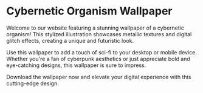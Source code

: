 <!--
Write me markdown content of website with wallpaper:

"A stylized illustration of a cybernetic organism, with metallic textures and digital glitch effects."

The header of the page should not be copy of the text but rather a real content of the website which is using this wallpaper.
-->

<!--font:Montserrat-->

# Cybernetic Organism Wallpaper

Welcome to our website featuring a stunning wallpaper of a cybernetic organism! This stylized illustration showcases metallic textures and digital glitch effects, creating a unique and futuristic look.

Use this wallpaper to add a touch of sci-fi to your desktop or mobile device. Whether you're a fan of cyberpunk aesthetics or just appreciate bold and eye-catching designs, this wallpaper is sure to impress.

Download the wallpaper now and elevate your digital experience with this cutting-edge design.
